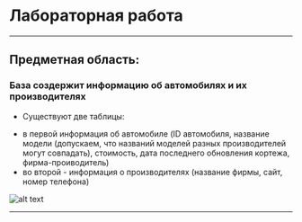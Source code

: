 # Лабораторная работа

-----
## Предметная область:
### База создержит информацию об автомобилях и их производителях
- Существуют две таблицы:
* в первой информация об автомобиле (ID автомобиля, название модели (допускаем, что названий моделей разных производителей могут совпадать), стоимость, дата последнего обновления кортежа, фирма-проиводитель)
* во второй - информация о производителях (название фирмы, сайт, номер телефона)

![alt text](Capture.png)


-----

